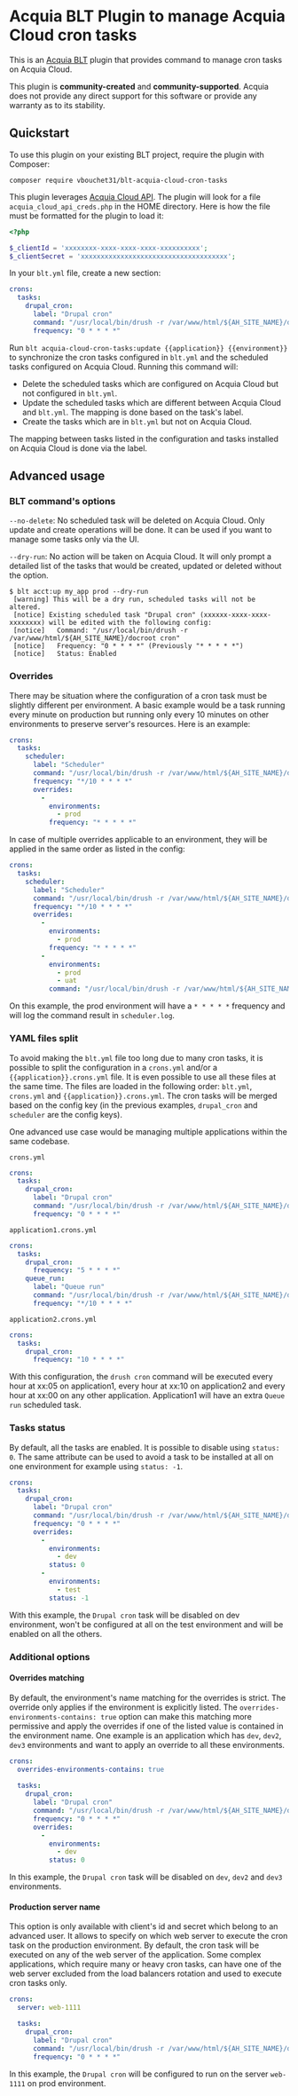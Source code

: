 Acquia BLT Plugin to manage Acquia Cloud cron tasks
====

This is an [Acquia BLT](https://github.com/acquia/blt) plugin that provides command to manage cron tasks on Acquia Cloud.

This plugin is **community-created** and **community-supported**. Acquia does not provide any direct support for this software or provide any warranty as to its stability.

## Quickstart
To use this plugin on your existing BLT project, require the plugin with Composer:

`composer require vbouchet31/blt-acquia-cloud-cron-tasks`

This plugin leverages [Acquia Cloud API](https://cloudapi-docs.acquia.com/). The plugin
will look for a file `acquia_cloud_api_creds.php` in the HOME directory. Here is how
the file must be formatted for the plugin to load it:
```php
<?php

$_clientId = 'xxxxxxxx-xxxx-xxxx-xxxx-xxxxxxxxxx';
$_clientSecret = 'xxxxxxxxxxxxxxxxxxxxxxxxxxxxxxxxxxxxx';
```

In your `blt.yml` file, create a new section:
```yaml
crons:
  tasks:
    drupal_cron:
      label: "Drupal cron"
      command: "/usr/local/bin/drush -r /var/www/html/${AH_SITE_NAME}/docroot cron"
      frequency: "0 * * * *"
```

Run `blt acquia-cloud-cron-tasks:update {{application}} {{environment}}` to synchronize the
cron tasks configured in `blt.yml` and the scheduled tasks configured on Acquia Cloud.
Running this command will:
- Delete the scheduled tasks which are configured on Acquia Cloud but not configured in
`blt.yml`.
- Update the scheduled tasks which are different between Acquia Cloud and `blt.yml`. The
mapping is done based on the task's label.
- Create the tasks which are in `blt.yml` but not on Acquia Cloud.

The mapping between tasks listed in the configuration and tasks installed on Acquia Cloud is done via the label.

## Advanced usage

### BLT command's options

`--no-delete`: No scheduled task will be deleted on Acquia Cloud. Only update and create
operations will be done. It can be used if you want to manage some tasks only via the UI.

`--dry-run`: No action will be taken on Acquia Cloud. It will only prompt a detailed list
of the tasks that would be created, updated or deleted without the option.

```
$ blt acct:up my_app prod --dry-run
 [warning] This will be a dry run, scheduled tasks will not be altered.
 [notice] Existing scheduled task "Drupal cron" (xxxxxx-xxxx-xxxx-xxxxxxxx) will be edited with the following config:
 [notice]   Command: "/usr/local/bin/drush -r /var/www/html/${AH_SITE_NAME}/docroot cron"
 [notice]   Frequency: "0 * * * *" (Previously "* * * * *")
 [notice]   Status: Enabled
```

### Overrides

There may be situation where the configuration of a cron task must be slightly different per environment.
A basic example would be a task running every minute on production but running only every 10 minutes on
other environments to preserve server's resources. Here is an example:

```yaml
crons:
  tasks:
    scheduler:
      label: "Scheduler"
      command: "/usr/local/bin/drush -r /var/www/html/${AH_SITE_NAME}/docroot scheduler:cron"
      frequency: "*/10 * * * *"
      overrides:
        -
          environments:
            - prod
          frequency: "* * * * *"
```

In case of multiple overrides applicable to an environment, they will be applied in the same order as listed
in the config:

```yaml
crons:
  tasks:
    scheduler:
      label: "Scheduler"
      command: "/usr/local/bin/drush -r /var/www/html/${AH_SITE_NAME}/docroot scheduler:cron"
      frequency: "*/10 * * * *"
      overrides:
        -
          environments:
            - prod
          frequency: "* * * * *"
        -
          environments:
            - prod
            - uat
          command: "/usr/local/bin/drush -r /var/www/html/${AH_SITE_NAME}/docroot scheduler:cron &>> scheduler.log" 
```

On this example, the prod environment will have a `* * * * *` frequency and will log the command result
in `scheduler.log`.

### YAML files split

To avoid making the `blt.yml` file too long due to many cron tasks, it is possible to split the configuration
in a `crons.yml` and/or a `{{application}}.crons.yml` file.
It is even possible to use all these files at the same time. The files are loaded in the following order:
`blt.yml`, `crons.yml` and `{{application}}.crons.yml`. The cron tasks will be merged based on the config
key (in the previous examples, `drupal_cron` and `scheduler` are the config keys).

One advanced use case would be managing multiple applications within the same codebase.

`crons.yml`
```yaml
crons:
  tasks:
    drupal_cron:
      label: "Drupal cron"
      command: "/usr/local/bin/drush -r /var/www/html/${AH_SITE_NAME}/docroot cron"
      frequency: "0 * * * *"
```

`application1.crons.yml`
```yaml
crons:
  tasks:
    drupal_cron:
      frequency: "5 * * * *"
    queue_run:
      label: "Queue run"
      command: "/usr/local/bin/drush -r /var/www/html/${AH_SITE_NAME}/docroot queue:run queue_name"
      frequency: "*/10 * * * *"
```

`application2.crons.yml`
````yaml
crons:
  tasks:
    drupal_cron:
      frequency: "10 * * * *"
````

With this configuration, the `drush cron` command will be executed every hour at xx:05 on application1,
every hour at xx:10 on application2 and every hour at xx:00 on any other application. Application1 will
have an extra `Queue run` scheduled task.

### Tasks status

By default, all the tasks are enabled. It is possible to disable using `status: 0`. The same attribute
can be used to avoid a task to be installed at all on one environment for example using `status: -1`.

```yaml
crons:
  tasks:
    drupal_cron:
      label: "Drupal cron"
      command: "/usr/local/bin/drush -r /var/www/html/${AH_SITE_NAME}/docroot cron"
      frequency: "0 * * * *"
      overrides:
        -
          environments:
            - dev
          status: 0
        -
          environments:
            - test
          status: -1
```

With this example, the `Drupal cron` task will be disabled on dev environment, won't be configured at
all on the test environment and will be enabled on all the others.

### Additional options

#### Overrides matching

By default, the environment's name matching for the overrides is strict. The override only applies if the
environment is explicitly listed. The `overrides-environments-contains: true` option can make this
matching more permissive and apply the overrides if one of the listed value is contained in the
environment name. One example is an application which has `dev`, `dev2`, `dev3` environments and want to
apply an override to all these environments.

```yaml
crons:
  overrides-environments-contains: true
  
  tasks:
    drupal_cron:
      label: "Drupal cron"
      command: "/usr/local/bin/drush -r /var/www/html/${AH_SITE_NAME}/docroot cron"
      frequency: "0 * * * *"
      overrides:
        -
          environments:
            - dev
          status: 0
```

In this example, the `Drupal cron` task will be disabled on `dev`, `dev2` and `dev3` environments.

#### Production server name

This option is only available with client's id and secret which belong to an advanced user. It allows
to specify on which web server to execute the cron task on the production environment. By default,
the cron task will be executed on any of the web server of the application. Some complex applications, 
which require many or heavy cron tasks, can have one of the web server excluded from the load balancers
rotation and used to execute cron tasks only.

```yaml
crons:
  server: web-1111

  tasks:
    drupal_cron:
      label: "Drupal cron"
      command: "/usr/local/bin/drush -r /var/www/html/${AH_SITE_NAME}/docroot cron"
      frequency: "0 * * * *"
```

In this example, the `Drupal cron` will be configured to run on the server `web-1111` on prod environment.
